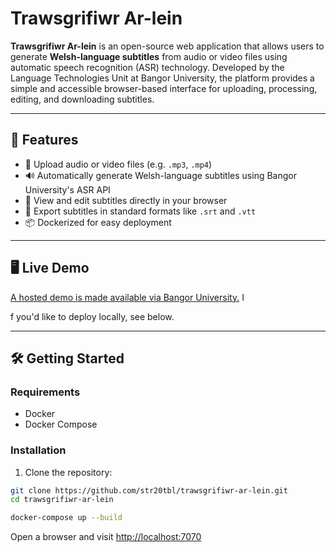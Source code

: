 # Trawsgrifiwr Ar-lein

**Trawsgrifiwr Ar-lein** is an open-source web application that allows users to generate **Welsh-language subtitles**
from audio or video files using automatic speech recognition (ASR) technology. Developed by the Language Technologies
Unit at Bangor University, the platform provides a simple and accessible browser-based interface for uploading,
processing, editing, and downloading subtitles.

---

## 🚀 Features

- 🎤 Upload audio or video files (e.g. `.mp3`, `.mp4`)
- 🔊 Automatically generate Welsh-language subtitles using Bangor University's ASR API
- 📝 View and edit subtitles directly in your browser
- 💾 Export subtitles in standard formats like `.srt` and `.vtt`
- 📦 Dockerized for easy deployment

---

## 🖥️ Live Demo

[A hosted demo is made available via Bangor University.](https://trawsgrifiwr.techiaith.cymru) I

f you'd like to deploy locally, see below.

---

## 🛠️ Getting Started

### Requirements

- Docker
- Docker Compose

### Installation

1. Clone the repository:

```bash
git clone https://github.com/str20tbl/trawsgrifiwr-ar-lein.git
cd trawsgrifiwr-ar-lein

docker-compose up --build
```

Open a browser and visit [http://localhost:7070](http://localhost:7070)

